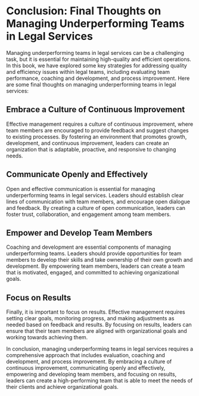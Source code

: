 Conclusion: Final Thoughts on Managing Underperforming Teams in Legal Services
==============================================================================

Managing underperforming teams in legal services can be a challenging task, but it is essential for maintaining high-quality and efficient operations. In this book, we have explored some key strategies for addressing quality and efficiency issues within legal teams, including evaluating team performance, coaching and development, and process improvement. Here are some final thoughts on managing underperforming teams in legal services:

Embrace a Culture of Continuous Improvement
-------------------------------------------

Effective management requires a culture of continuous improvement, where team members are encouraged to provide feedback and suggest changes to existing processes. By fostering an environment that promotes growth, development, and continuous improvement, leaders can create an organization that is adaptable, proactive, and responsive to changing needs.

Communicate Openly and Effectively
----------------------------------

Open and effective communication is essential for managing underperforming teams in legal services. Leaders should establish clear lines of communication with team members, and encourage open dialogue and feedback. By creating a culture of open communication, leaders can foster trust, collaboration, and engagement among team members.

Empower and Develop Team Members
--------------------------------

Coaching and development are essential components of managing underperforming teams. Leaders should provide opportunities for team members to develop their skills and take ownership of their own growth and development. By empowering team members, leaders can create a team that is motivated, engaged, and committed to achieving organizational goals.

Focus on Results
----------------

Finally, it is important to focus on results. Effective management requires setting clear goals, monitoring progress, and making adjustments as needed based on feedback and results. By focusing on results, leaders can ensure that their team members are aligned with organizational goals and working towards achieving them.

In conclusion, managing underperforming teams in legal services requires a comprehensive approach that includes evaluation, coaching and development, and process improvement. By embracing a culture of continuous improvement, communicating openly and effectively, empowering and developing team members, and focusing on results, leaders can create a high-performing team that is able to meet the needs of their clients and achieve organizational goals.
